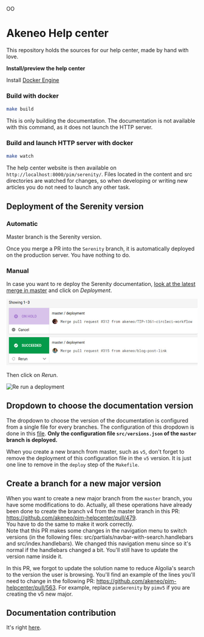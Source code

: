 OO
# Akeneo Help center

This repository holds the sources for our help center, made by hand with love.

**Install/preview the help center**

Install [Docker Engine](https://docs.docker.com/engine/installation/)

### Build with docker

```bash
make build
```

This is only building the documentation. The documentation is not available with this command, as it does not launch the HTTP server. 

### Build and launch HTTP server with docker

```bash
make watch
```

The help center website is then available on `http://localhost:8000/pim/serenity/`.
Files located in the content and src directories are watched for changes, so when developing or writing new articles you do not need to launch any other task.

## Deployment of the Serenity version

### Automatic

Master branch is the Serenity version.

Once you merge a PR into the `Serenity` branch, it is automatically deployed on the production server. You have nothing to do.

### Manual

In case you want to re deploy the Serenity documentation, [look at the latest merge in master](https://app.circleci.com/pipelines/github/akeneo/pim-helpcenter?branch=master) and click on _Deployment_.

![List of merged PR in master](.circleci/list_workflows.jpg)

Then click on _Rerun_.

![Re run a deployment](.circleci/re_run.jpg)


## Dropdown to choose the documentation version

The dropdown to choose the version of the documentation  is configured from a single file for every branches. The configuration of this dropdown is done in this [file](https://github.com/akeneo/pim-helpcenter/blob/master/src/versions.json). **Only the configuration file `src/versions.json` of the `master` branch is deployed.** 

When you create a new branch from master, such as `v5`, don't forget to remove the deployment of this configuration file in the `v5` version. It is just one line to remove in the `deploy` step of the `Makefile`.

## Create a branch for a new major version

When you want to create a new major branch from the `master` branch, you have some modifications to do. Actually, all these operations have already been done to create the branch v4 from the master branch in this PR: https://github.com/akeneo/pim-helpcenter/pull/479.  
You have to do the same to make it work correctly.  
Note that this PR makes some changes in the navigation menu to switch versions (in the following files: src/partials/navbar-with-search.handlebars and src/index.handlebars). We changed this navigation menu since so it's normal if the handlebars changed a bit. You'll still have to update the version name inside it.

In this PR, we forgot to update the solution name to reduce Algolia's search to the version the user is browsing. You'll find an example of the lines you'll need to change in the following PR: https://github.com/akeneo/pim-helpcenter/pull/563. For example, replace `pimSerenity` by `pimv5` if you are creating the v5 new major.


## Documentation contribution

It's right [here](https://github.com/akeneo/pim-helpcenter/wiki).
